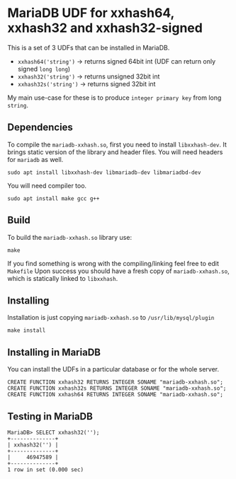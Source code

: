 MariaDB UDF for xxhash64, xxhash32 and xxhash32-signed
======================================================
This is a set of 3 UDFs that can be installed in MariaDB.

  - `xxhash64('string')` -> returns signed 64bit int (UDF can return only signed `long long`)
  - `xxhash32('string')` -> returns unsigned 32bit int
  - `xxhash32s('string')` -> returns signed 32bit int

My main use-case for these is to produce `integer primary key` from long `string`.

Dependencies
------------
To compile the `mariadb-xxhash.so`, first you need to install `libxxhash-dev`.
It brings static version of the library and header files.
You will need headers for `mariadb` as well.

`sudo apt install libxxhash-dev libmariadb-dev libmariadbd-dev`

You will need compiler too.

`sudo apt install make gcc g++`

Build
-----
To build the `mariadb-xxhash.so` library use:

`make`

If you find something is wrong with the compiling/linking feel free to edit `Makefile`
Upon success you should have a fresh copy of `mariadb-xxhash.so`, which is statically linked to `libxxhash`.

Installing
----------
Installation is just copying `mariadb-xxhash.so` to `/usr/lib/mysql/plugin`

`make install`

Installing in MariaDB
---------------------
You can install the UDFs in a particular database or for the whole server.

```
CREATE FUNCTION xxhash32 RETURNS INTEGER SONAME "mariadb-xxhash.so";
CREATE FUNCTION xxhash32s RETURNS INTEGER SONAME "mariadb-xxhash.so";
CREATE FUNCTION xxhash64 RETURNS INTEGER SONAME "mariadb-xxhash.so";
```

Testing in MariaDB
---------------------

```
MariaDB> SELECT xxhash32('');
+--------------+
| xxhash32('') |
+--------------+
|     46947589 |
+--------------+
1 row in set (0.000 sec)
```

